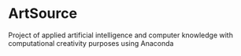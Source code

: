 # ArtSource
Project of applied artificial intelligence and computer knowledge with computational creativity purposes using Anaconda
